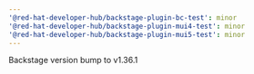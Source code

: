 ```yaml
---
'@red-hat-developer-hub/backstage-plugin-bc-test': minor
'@red-hat-developer-hub/backstage-plugin-mui4-test': minor
'@red-hat-developer-hub/backstage-plugin-mui5-test': minor
---
```


Backstage version bump to v1.36.1
